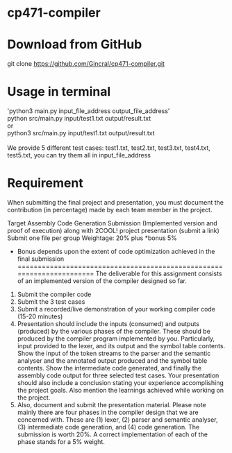 # cp471-compiler

# Download from GitHub
git clone https://github.com/Gincral/cp471-compiler.git

# Usage in terminal
'python3 main.py input_file_address output_file_address’
<br/>
python src/main.py input/test1.txt output/result.txt<br/>
or <br/>
python3 src/main.py input/test1.txt output/result.txt<br/>
<br/>
We provide 5 different test cases: test1.txt, test2.txt, test3.txt, test4.txt, test5.txt, you can try them all in input_file_address


# Requirement

When submitting the final project and presentation,  you  must document the contribution (in percentage) made by each team member in the project.
 
Target Assembly Code Generation Submission (Implemented version and proof of execution)
along with 2COOL! project presentation (submit a link)
Submit one file per group
Weightage: 20% plus *bonus 5%
* Bonus depends upon the extent of code optimization achieved in the final submission
======================================================================
The deliverable for this assignment consists of an implemented version of the compiler designed so far.
1. Submit the compiler code
2. Submit the 3 test cases
3. Submit a recorded/live demonstration of your working compiler code (15-20 minutes)
4. Presentation should include the inputs (consumed) and outputs (produced) by the various phases of the compiler. These should be produced by the compiler program implemented by you. Particularly, input provided to the lexer, and its output and the symbol table contents. Show the input of the token streams to the parser and the semantic analyser and the annotated output produced and the symbol table contents. Show the intermediate code generated, and finally the assembly code output for three selected test cases. Your presentation should also include a conclusion stating your experience accomplishing the project goals. Also mention the learnings achieved while working on the project.
5. Also, document and submit the presentation material.
  Please note mainly there are four phases in the compiler design that we are concerned with. These are (1) lexer, (2) parser and semantic analyser, (3) intermediate code generation, and (4) code generation. The submission is worth 20%. A correct implementation of each of the phase stands for a 5% weight. 
